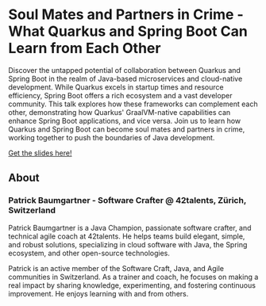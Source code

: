 # Soul Mates and Partners in Crime - What Quarkus and Spring Boot Can Learn from Each Other

Discover the untapped potential of collaboration between Quarkus and Spring Boot in the realm of Java-based microservices and cloud-native development. While Quarkus excels in startup times and resource efficiency, Spring Boot offers a rich ecosystem and a vast developer community. This talk explores how these frameworks can complement each other, demonstrating how Quarkus' GraalVM-native capabilities can enhance Spring Boot applications, and vice versa. Join us to learn how Quarkus and Spring Boot can become soul mates and partners in crime, working together to push the boundaries of Java development.

[Get the slides here!](soul-mates-and-partners-in-crime.pdf)

## About

### Patrick Baumgartner - Software Crafter @ 42talents, Zürich, Switzerland

Patrick Baumgartner is a Java Champion, passionate software crafter, and technical agile coach at 42talents. He helps teams build elegant, simple, and robust solutions, specializing in cloud software with Java, the Spring ecosystem, and other open-source technologies.

Patrick is an active member of the Software Craft, Java, and Agile communities in Switzerland. As a trainer and coach, he focuses on making a real impact by sharing knowledge, experimenting, and fostering continuous improvement. He enjoys learning with and from others.
